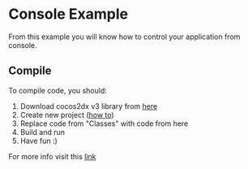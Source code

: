 Console Example
==============
From this example you will know how to control your application from console. 

Compile
--------------
To compile code, you should: 
1. Download cocos2dx v3 library from [here](http://www.cocos2d-x.org/download)
2. Create new project ([how to](http://www.cocos2d-x.org/wiki/How_to_Start_A_New_Cocos2D-X_Game))
3. Replace code from "Classes" with code from here
4. Build and run
5. Have fun :)

For more info visit this [link](http://www.cocos2d-x.org/forums/6/topics/55102)
